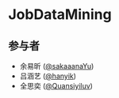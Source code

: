# JobDataMining
## 参与者
- 余易昕 ([@sakaaanaYu](https://github.com/sakaaanaYu))
- 吕涵艺 ([@hanyik](https://github.com/hanyik))
- 全思奕 ([@Quansiyiluv](https://github.com/Quansiyiluv))
